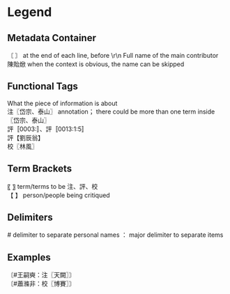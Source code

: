# Legend

## Metadata Container
〘 〙 at the end of each line, before \r\n
Full name of the main contributor<br />
陳貽焮 when the context is obvious, the name can be skipped

## Functional Tags
What the piece of information is about<br />
注〖岱宗、泰山〗 annotation； there could be more than one term inside 〖岱宗、泰山〗<br />
評〚0003:〛、評〚0013:1:5〛<br />
評【劉辰翁】<br />
校〖林風〗

## Term Brackets
〖 〗 term/terms to be 注、評、校<br />
【 】 person/people being critiqued

## Delimiters
\# delimiter to separate personal names
： major delimiter to separate items

## Examples
〘#王嗣奭：注〖天闕〗〙<br />
〘#蕭滌非：校〖博賽〗〙

